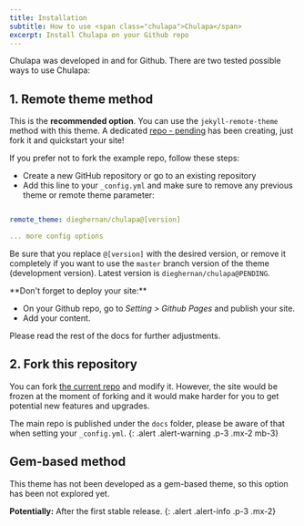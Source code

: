 ```yaml
---
title: Installation
subtitle: How to use <span class="chulapa">Chulapa</span>
excerpt: Install Chulapa on your Github repo
---
```


<span class="chulapa">Chulapa</span> was developed in and for Github. There are two tested possible ways to use <span class="chulapa">Chulapa</span>:



## 1. Remote theme method <i class="fas fa-thumbs-up fa-xs"></i>

This is the **recommended option**. You can use the `jekyll-remote-theme` method with this theme. A dedicated [repo - pending]() has been creating, just fork it and quickstart your site!

If you prefer not to fork the example repo, follow these steps:

  - Create a new GitHub repository or go to an existing repository
  - Add  this line to your `_config.yml` and make sure to remove any previous theme or remote theme parameter:
  
```yaml

remote_theme: dieghernan/chulapa@[version]

... more config options

```
    
Be sure that you replace `@[version]` with the desired version, or remove it completely if you want to use the `master` branch version of the theme (development version). Latest version is `dieghernan/chulapa@PENDING`.

<div markdown="1" class="alert alert-warning p-3 mx-2">
**Don't forget to deploy your site:**

  - On your Github repo, go to *Setting > Github Pages* and publish your site.
  - Add your content.
</div>

Please read the rest of the docs for further adjustments.



## 2. Fork this repository

You can fork [the current repo](https://github.com/dieghernan/chulapa/) and modify it. However, the site would be frozen at the moment of forking and it would make harder for you to get potential new features and upgrades.


<i class="fas fa-exclamation-triangle"></i> The main repo is published under the `docs` folder, please be aware of that when setting your `_config.yml`.
{: .alert .alert-warning .p-3 .mx-2 mb-3}


<h2 class="text-muted" id="gem-based">Gem-based method</h2>

This theme has not been developed as a gem-based theme, so this option has been not explored yet.


**Potentially:** After the first stable release.
{: .alert .alert-info .p-3 .mx-2}
